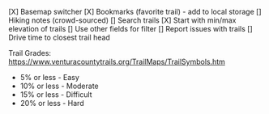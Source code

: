 [X] Basemap switcher
[X] Bookmarks (favorite trail) - add to local storage
[] Hiking notes (crowd-sourced)
[] Search trails
[X] Start with min/max elevation of trails
[] Use other fields for filter
[] Report issues with trails
[] Drive time to closest trail head

Trail Grades: https://www.venturacountytrails.org/TrailMaps/TrailSymbols.htm

* 5% or less - Easy
* 10% or less - Moderate
* 15% or less - Difficult
* 20% or less - Hard